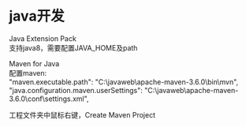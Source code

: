 
# java开发

Java Extension Pack  
支持java8，需要配置JAVA_HOME及path

Maven for Java  
配置maven:  
"maven.executable.path": "C:\\javaweb\\apache-maven-3.6.0\\bin\\mvn",  
"java.configuration.maven.userSettings": "C:\\javaweb\\apache-maven-3.6.0\\conf\\settings.xml",  

工程文件夹中鼠标右键，Create Maven  Project
